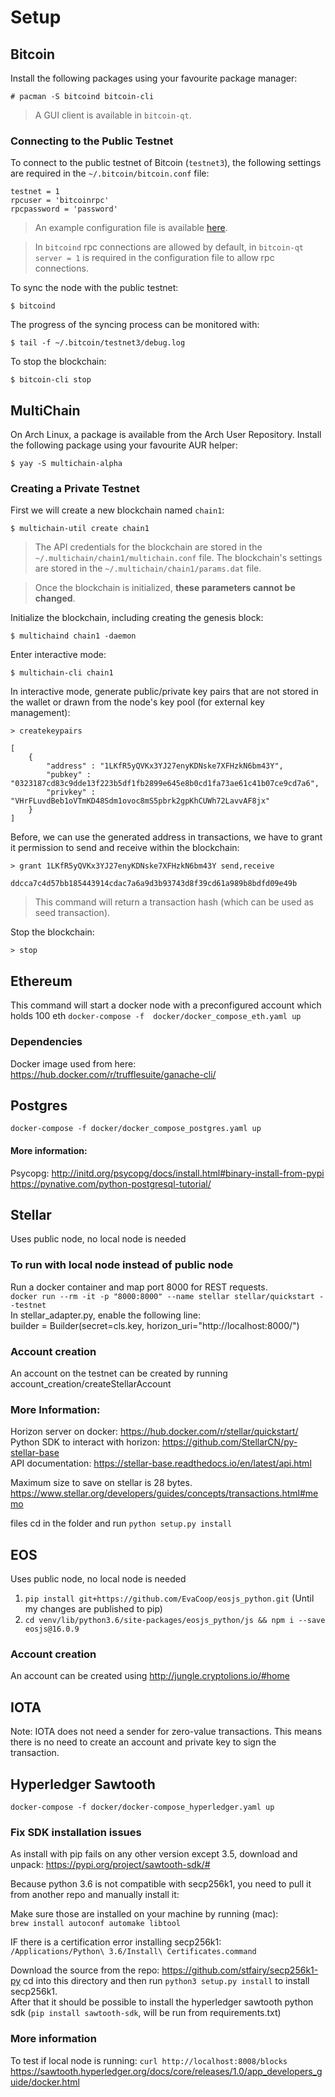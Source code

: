# Setup

## Bitcoin

Install the following packages using your favourite package manager:

```console
# pacman -S bitcoind bitcoin-cli
```

> A GUI client is available in `bitcoin-qt`.

### Connecting to the Public Testnet

To connect to the public testnet of Bitcoin (`testnet3`), the following settings are required in the `~/.bitcoin/bitcoin.conf` file:

```
testnet = 1
rpcuser = 'bitcoinrpc'
rpcpassword = 'password'
```

> An example configuration file is available [here](https://github.com/bitcoin/bitcoin/blob/master/contrib/debian/examples/bitcoin.conf).

> In `bitcoind` rpc connections are allowed by default, in `bitcoin-qt` `server = 1` is required in the configuration file to allow rpc connections.

To sync the node with the public testnet:

```console
$ bitcoind
```

The progress of the syncing process can be monitored with:

```console
$ tail -f ~/.bitcoin/testnet3/debug.log
```

To stop the blockchain:

```console
$ bitcoin-cli stop
```


## MultiChain

On Arch Linux, a package is available from the Arch User Repository. Install the following package using your favourite AUR helper:

```console
$ yay -S multichain-alpha
```

### Creating a Private Testnet

First we will create a new blockchain named `chain1`:

```console
$ multichain-util create chain1
```

> The API credentials for the blockchain are stored in the `~/.multichain/chain1/multichain.conf` file.
> The blockchain's settings are stored in the `~/.multichain/chain1/params.dat` file.

> Once the blockchain is initialized, **these parameters cannot be changed**.

Initialize the blockchain, including creating the genesis block:

```console
$ multichaind chain1 -daemon
```

Enter interactive mode:

```console
$ multichain-cli chain1
```

In interactive mode, generate public/private key pairs that are not stored in the wallet or drawn from the node's key pool (for external key management):

```
> createkeypairs

[
    {
        "address" : "1LKfR5yQVKx3YJ27enyKDNske7XFHzkN6bm43Y",
        "pubkey" : "0323187cd83c9dde13f223b5df1fb2899e645e8b0cd1fa73ae61c41b07ce9cd7a6",
        "privkey" : "VHrFLuvdBeb1oVTmKD48Sdm1ovoc8mS5pbrk2gpKhCUWh72LavvAF8jx"
    }
]
```

Before, we can use the generated address in transactions, we have to grant it permission to send and receive within the blockchain:

```
> grant 1LKfR5yQVKx3YJ27enyKDNske7XFHzkN6bm43Y send,receive

ddcca7c4d57bb185443914cdac7a6a9d3b93743d8f39cd61a989b8bdfd09e49b
```

> This command will return a transaction hash (which can be used as seed transaction).

Stop the blockchain:

```
> stop
```


## Ethereum

This command will start a docker node with a preconfigured account which holds 100 eth
`docker-compose -f  docker/docker_compose_eth.yaml up`

### Dependencies
Docker image used from here:    
https://hub.docker.com/r/trufflesuite/ganache-cli/

## Postgres
`docker-compose -f docker/docker_compose_postgres.yaml up`

#### More information:    
Psycopg: http://initd.org/psycopg/docs/install.html#binary-install-from-pypi    
https://pynative.com/python-postgresql-tutorial/


## Stellar
Uses public node, no local node is needed

### To run with local node instead of public node
Run a docker container and map port 8000 for REST requests.    
`docker run --rm -it -p "8000:8000" --name stellar stellar/quickstart --testnet`    
In stellar_adapter.py, enable the following line:   
builder = Builder(secret=cls.key, horizon_uri="http://localhost:8000/")

### Account creation
An account on the testnet can be created by running account_creation/createStellarAccount

### More Information:     
Horizon server on docker: https://hub.docker.com/r/stellar/quickstart/    
Python SDK to interact with horizon: https://github.com/StellarCN/py-stellar-base          
API documentation: https://stellar-base.readthedocs.io/en/latest/api.html    

Maximum size to save on stellar is 28 bytes.    
https://www.stellar.org/developers/guides/concepts/transactions.html#memo    

files
cd in the folder and run `python setup.py install`


## EOS

Uses public node, no local node is needed    

1. `pip install git+https://github.com/EvaCoop/eosjs_python.git` (Until my changes are published to pip)
2. `cd venv/lib/python3.6/site-packages/eosjs_python/js && npm i --save eosjs@16.0.9`

### Account creation
An account can be created using http://jungle.cryptolions.io/#home

## IOTA
Note:  IOTA does not need a sender for zero-value transactions. This means there is no need to create an account and private key to sign the transaction.

## Hyperledger Sawtooth

`docker-compose -f docker/docker-compose_hyperledger.yaml up`    


### Fix SDK installation issues

As install with pip fails on any other version except 3.5, download and unpack: https://pypi.org/project/sawtooth-sdk/#

Because python 3.6 is not compatible with secp256k1, you need to pull it from another repo and manually install it:

Make sure those are installed on your machine by running (mac):     
`brew install autoconf automake libtool`

IF there is a certification error installing secp256k1:    
`/Applications/Python\ 3.6/Install\ Certificates.command`

Download the source from the repo:
https://github.com/stfairy/secp256k1-py
cd into this directory and then run `python3 setup.py install` to install secp256k1.     
After that it should be possible to install the hyperledger sawtooth python sdk (`pip install sawtooth-sdk`, will be run from  requirements.txt)

### More information

To test if local node is running: `curl http://localhost:8008/blocks`
https://sawtooth.hyperledger.org/docs/core/releases/1.0/app_developers_guide/docker.html
   

